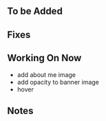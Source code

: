 ## To be Added

## Fixes

## Working On Now
- add about me image
- add opacity to banner image
- hover

## Notes
